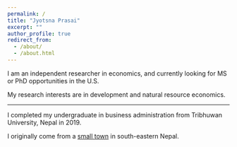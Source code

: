 ```yaml
---
permalink: /
title: "Jyotsna Prasai"
excerpt: ""
author_profile: true
redirect_from: 
  - /about/
  - /about.html
---
```


I am an independent researcher in economics, and currently looking for MS or PhD opportunities in the U.S. 

My research interests are in development and natural resource economics. 

  
- - -

I completed my undergraduate in business administration from Tribhuwan University, Nepal in 2019.


I originally come from a [small town](https://en.wikipedia.org/wiki/Birtamod_Municipality) in south-eastern Nepal. 
